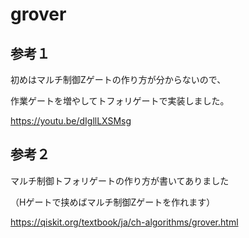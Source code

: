 # grover



## 参考１

初めはマルチ制御Zゲートの作り方が分からないので、

作業ゲートを増やしてトフォリゲートで実装しました。

https://youtu.be/dIgllLXSMsg

## 参考２

マルチ制御トフォリゲートの作り方が書いてありました

（Hゲートで挟めばマルチ制御Zゲートを作れます）

https://qiskit.org/textbook/ja/ch-algorithms/grover.html
